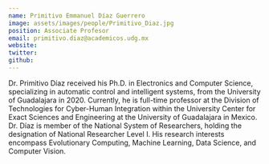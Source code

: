 ```yaml
---
name: Primitivo Emmanuel Díaz Guerrero
image: assets/images/people/Primitivo_Diaz.jpg
position: Associate Profesor
email: primitivo.diaz@academicos.udg.mx
website: 
twitter: 
github: 
---
```


Dr. Primitivo Díaz received his Ph.D. in Electronics and Computer Science, specializing in automatic control and intelligent systems, from the University of Guadalajara in 2020. Currently, he is full-time professor at the Division of Technologies for Cyber-Human Integration within the University Center for Exact Sciences and Engineering at the University of Guadalajara in Mexico. Dr. Díaz is member of the National System of Researchers, holding the designation of National Researcher Level I. His research interests encompass Evolutionary Computing, Machine Learning, Data Science, and Computer Vision.
